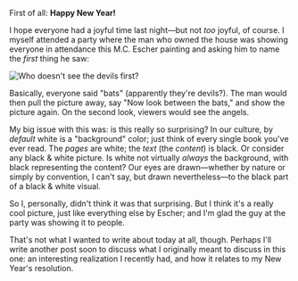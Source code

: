 First of all: **Happy New Year!**

I hope everyone had a joyful time last night—but not *too* joyful, of course. I myself attended a party where the man who owned the house was showing everyone in attendance this M.C. Escher painting and asking him to name the *first* thing he saw:

![Who doesn't see the devils first?](/images/white-angels-and-black-devils.jpg)

Basically, everyone said "bats" (apparently they're devils?). The man would then pull the picture away, say "Now look between the bats," and show the picture again. On the second look, viewers would see the angels.

My big issue with this was: is this really so surprising? In our culture, by *default* white is a "background" color; just think of every single book you've ever read. The *pages* are white; the *text* (the *content*) is black. Or consider any black & white picture. Is white not virtually *always* the background, with black representing the content? Our eyes are drawn—whether by nature or simply by convention, I can't say, but drawn nevertheless—to the black part of a black & white visual.

So I, personally, didn't think it was that surprising. But I think it's a really cool picture, just like everything else by Escher; and I'm glad the guy at the party was showing it to people.

That's not what I wanted to write about today at all, though. Perhaps I'll write another post soon to discuss what I originally meant to discuss in this one: an interesting realization I recently had, and how it relates to my New Year's resolution.
